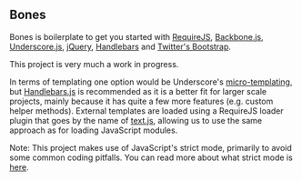 ## Bones ##

Bones is boilerplate to get you started with [RequireJS](http://requirejs.org/), [Backbone.js](http://backbonejs.org/), [Underscore.js](http://underscorejs.org/), [jQuery](http://jquery.com/), [Handlebars](http://handlebarsjs.com/) and [Twitter's Bootstrap](http://twitter.github.com/bootstrap/).

This project is very much a work in progress.

In terms of templating one option would be Underscore's [micro-templating](http://underscorejs.org/#template), but [Handlebars.js](http://handlebarsjs.com/) is recommended as it is a better fit for larger scale projects, mainly because it has quite a few more features (e.g. custom helper methods). External templates are loaded using a RequireJS loader plugin that goes by the name of [text.js](https://github.com/requirejs/text), allowing us to use the same approach as for loading JavaScript modules.

Note: This project makes use of JavaScript's strict mode, primarily to avoid some common coding pitfalls. You can read more about what strict mode is [here](https://developer.mozilla.org/en-US/docs/JavaScript/Reference/Functions_and_function_scope/Strict_mode).